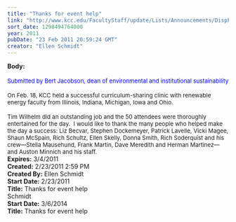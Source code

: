 ```yaml
---
title: "Thanks for event help"
link: "http://www.kcc.edu/FacultyStaff/update/Lists/Announcements/DispForm.aspx?ID=140"
sort_date: 1298494764000
year: 2011
pubDate: "23 Feb 2011 20:59:24 GMT"
creator: "Ellen Schmidt"
---
```


<div><b>Body:</b> <div class=ExternalClassE38547F248574CC693E8AAE2F8DA7D27><div><br><font color="#0000ff" size=2>Submitted by Bert Jacobson, dean of environmental and institutional sustainability</font></div>
<div><br><font size=2>On Feb. 18, KCC held a successful curriculum-sharing clinic with renewable energy faculty from Illinois, Indiana, Michigan, Iowa and Ohio.</font></div>
<div><br><font size=2>Tim Wilhelm did an outstanding job and the 50 attendees were thoroughly entertained for the day.  I would like to thank the many people who helped make the day a success: Liz Becvar, Stephen Dockemeyer, Patrick Lavelle, Vicki Magee, Shaun McSpain, Rich Schultz, Ellen Skelly, Donna Smith, Rich Soderquist and his crew—Stella Mausehund, Frank Martin, Dave Meredith and Herman Martinez—and Auston Minnich and his staff.<br></font></div></div></div>
<div><b>Expires:</b> 3/4/2011</div>
<div><b>Created:</b> 2/23/2011 2:59 PM</div>
<div><b>Created By:</b> Ellen Schmidt</div>
<div><b>Start Date:</b> 2/23/2011</div>
<div><b>Title:</b> Thanks for event help</div>
 Schmidt</div>
<div><b>Start Date:</b> 3/6/2014</div>
<div><b>Title:</b> Thanks for event help</div>
